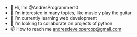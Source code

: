 - 👋 Hi, I’m @AndresProgrammer10
- 👀 I’m interested in many topics, like music y play the guitar
- 🌱 I’m currently learning web development
- 💞️ I’m looking to collaborate on projects of python
- 📫 How to reach me andresdevelopercop@gmail.com

<!---
AndresProgrammer10/AndresProgrammer10 is a ✨ special ✨ repository because its `README.md` (this file) appears on your GitHub profile.
You can click the Preview link to take a look at your changes.
--->
